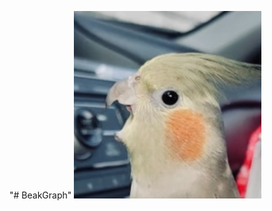 "# BeakGraph" 
<img
  src="https://github.com/ebremer/BeakGraph/raw/master/beakgraph.png?raw=true"
  alt="Alt text"
  title="BeakGraph"
  style="display: inline-block; margin: 0 auto; max-width: 300px">
